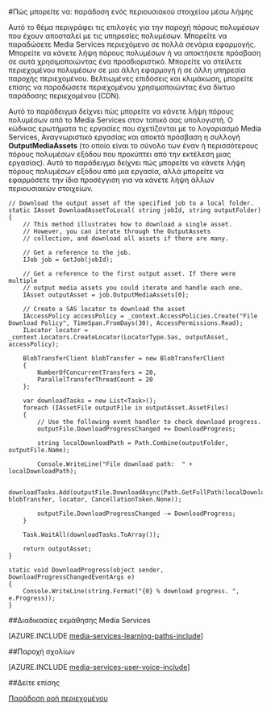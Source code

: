<properties 
    pageTitle="Λήψη διαθέσιμων στοιχείων πολυμέσων" 
    description="Μάθετε πληροφορίες για να κάνετε λήψη διαθέσιμων στοιχείων στον υπολογιστή σας. Δείγματα κώδικα είναι γραμμένες σε C# και χρησιμοποιήστε το Media Services SDK για .NET." 
    services="media-services" 
    documentationCenter="" 
    authors="juliako" 
    manager="erikre" 
    editor=""/>

<tags 
    ms.service="media-services" 
    ms.workload="media" 
    ms.tgt_pltfrm="na" 
    ms.devlang="na" 
    ms.topic="article"
    ms.date="09/26/2016"
    ms.author="juliako"/>

#<a name="how-to-deliver-an-asset-by-download"></a>Πώς μπορείτε να: παράδοση ενός περιουσιακού στοιχείου μέσω λήψης

Αυτό το θέμα περιγράφει τις επιλογές για την παροχή πόρους πολυμέσων που έχουν αποσταλεί με τις υπηρεσίες πολυμέσων. Μπορείτε να παραδώσετε Media Services περιεχόμενο σε πολλά σενάρια εφαρμογής. Μπορείτε να κάνετε λήψη πόρους πολυμέσων ή να αποκτήσετε πρόσβαση σε αυτά χρησιμοποιώντας ένα προσδιοριστικό. Μπορείτε να στείλετε περιεχομένου πολυμέσων σε μια άλλη εφαρμογή ή σε άλλη υπηρεσία παροχής περιεχομένου. Βελτιωμένες επιδόσεις και κλιμάκωση, μπορείτε επίσης να παραδώσετε περιεχομένου χρησιμοποιώντας ένα δίκτυο παράδοσης περιεχομένου (CDN).

Αυτό το παράδειγμα δείχνει πώς μπορείτε να κάνετε λήψη πόρους πολυμέσων από το Media Services στον τοπικό σας υπολογιστή. Ο κώδικας ερωτήματα τις εργασίες που σχετίζονται με το λογαριασμό Media Services, Αναγνωριστικό εργασίας και αποκτά πρόσβαση η συλλογή **OutputMediaAssets** (το οποίο είναι το σύνολο των έναν ή περισσότερους πόρους πολυμέσων εξόδου που προκύπτει από την εκτέλεση μιας εργασίας). Αυτό το παράδειγμα δείχνει πώς μπορείτε να κάνετε λήψη πόρους πολυμέσων εξόδου από μια εργασία, αλλά μπορείτε να εφαρμόσετε την ίδια προσέγγιση για να κάνετε λήψη άλλων περιουσιακών στοιχείων.

    
    // Download the output asset of the specified job to a local folder.
    static IAsset DownloadAssetToLocal( string jobId, string outputFolder)
    {
        // This method illustrates how to download a single asset. 
        // However, you can iterate through the OutputAssets
        // collection, and download all assets if there are many. 
    
        // Get a reference to the job. 
        IJob job = GetJob(jobId);
    
        // Get a reference to the first output asset. If there were multiple 
        // output media assets you could iterate and handle each one.
        IAsset outputAsset = job.OutputMediaAssets[0];
    
        // Create a SAS locator to download the asset
        IAccessPolicy accessPolicy = _context.AccessPolicies.Create("File Download Policy", TimeSpan.FromDays(30), AccessPermissions.Read);
        ILocator locator = _context.Locators.CreateLocator(LocatorType.Sas, outputAsset, accessPolicy);
    
        BlobTransferClient blobTransfer = new BlobTransferClient
        {
            NumberOfConcurrentTransfers = 20,
            ParallelTransferThreadCount = 20
        };
    
        var downloadTasks = new List<Task>();
        foreach (IAssetFile outputFile in outputAsset.AssetFiles)
        {
            // Use the following event handler to check download progress.
            outputFile.DownloadProgressChanged += DownloadProgress;
    
            string localDownloadPath = Path.Combine(outputFolder, outputFile.Name);
    
            Console.WriteLine("File download path:  " + localDownloadPath);
    
            downloadTasks.Add(outputFile.DownloadAsync(Path.GetFullPath(localDownloadPath), blobTransfer, locator, CancellationToken.None));
    
            outputFile.DownloadProgressChanged -= DownloadProgress;
        }
    
        Task.WaitAll(downloadTasks.ToArray());
    
        return outputAsset;
    }
    
    static void DownloadProgress(object sender, DownloadProgressChangedEventArgs e)
    {
        Console.WriteLine(string.Format("{0} % download progress. ", e.Progress));
    }



##<a name="media-services-learning-paths"></a>Διαδικασίες εκμάθησης Media Services

[AZURE.INCLUDE [media-services-learning-paths-include](../../includes/media-services-learning-paths-include.md)]

##<a name="provide-feedback"></a>Παροχή σχολίων

[AZURE.INCLUDE [media-services-user-voice-include](../../includes/media-services-user-voice-include.md)]

   
##<a name="see-also"></a>Δείτε επίσης 

[Παράδοση ροή περιεχομένου](media-services-deliver-streaming-content.md)

